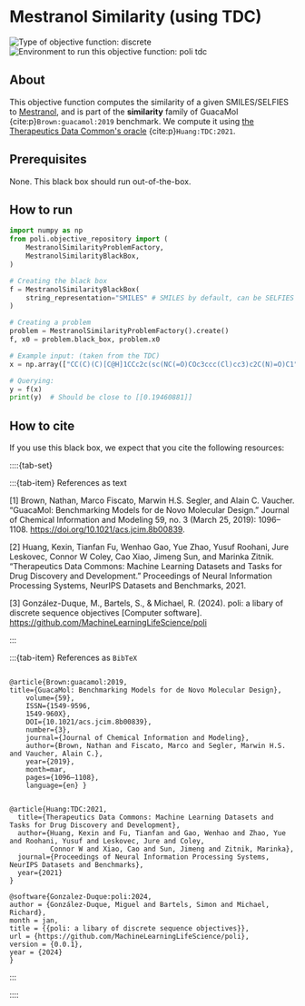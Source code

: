# Mestranol Similarity (using TDC)

![Type of objective function: discrete](https://img.shields.io/badge/Type-discrete_inputs-blue)
![Environment to run this objective function: poli tdc](https://img.shields.io/badge/Environment-poli____tdc-teal
)

## About

This objective function computes the similarity of a given SMILES/SELFIES to [Mestranol](https://pubchem.ncbi.nlm.nih.gov/compound/6291), and is part of the **similarity** family of GuacaMol {cite:p}`Brown:guacamol:2019` benchmark. We compute it using [the Therapeutics Data Common's oracle](https://tdcommons.ai/functions/oracles/#similaritydissimilarity) {cite:p}`Huang:TDC:2021`.

## Prerequisites

None. This black box should run out-of-the-box.

## How to run

```python
import numpy as np
from poli.objective_repository import (
    MestranolSimilarityProblemFactory,
    MestranolSimilarityBlackBox,
)

# Creating the black box
f = MestranolSimilarityBlackBox(
    string_representation="SMILES" # SMILES by default, can be SELFIES
)

# Creating a problem
problem = MestranolSimilarityProblemFactory().create()
f, x0 = problem.black_box, problem.x0

# Example input: (taken from the TDC)
x = np.array(["CC(C)(C)[C@H]1CCc2c(sc(NC(=O)COc3ccc(Cl)cc3)c2C(N)=O)C1"])

# Querying:
y = f(x)
print(y)  # Should be close to [[0.19460881]]
```

## How to cite

If you use this black box, we expect that you cite the following resources:

::::{tab-set}

:::{tab-item} References as text

[1] Brown, Nathan, Marco Fiscato, Marwin H.S. Segler, and Alain C. Vaucher. “GuacaMol: Benchmarking Models for de Novo Molecular Design.” Journal of Chemical Information and Modeling 59, no. 3 (March 25, 2019): 1096–1108. https://doi.org/10.1021/acs.jcim.8b00839.

[2] Huang, Kexin, Tianfan Fu, Wenhao Gao, Yue Zhao, Yusuf Roohani, Jure Leskovec, Connor W Coley, Cao Xiao, Jimeng Sun, and Marinka Zitnik. “Therapeutics Data Commons: Machine Learning Datasets and Tasks for Drug Discovery and Development.” Proceedings of Neural Information Processing Systems, NeurIPS Datasets and Benchmarks, 2021.

[3] González-Duque, M., Bartels, S., & Michael, R. (2024). poli: a libary of discrete sequence objectives [Computer software]. https://github.com/MachineLearningLifeScience/poli


:::

:::{tab-item} References as `BibTeX`

```

@article{Brown:guacamol:2019,
title={GuacaMol: Benchmarking Models for de Novo Molecular Design},
    volume={59},
    ISSN={1549-9596,
    1549-960X},
    DOI={10.1021/acs.jcim.8b00839},
    number={3},
    journal={Journal of Chemical Information and Modeling},
    author={Brown, Nathan and Fiscato, Marco and Segler, Marwin H.S. and Vaucher, Alain C.},
    year={2019},
    month=mar,
    pages={1096–1108},
    language={en} }


@article{Huang:TDC:2021,
  title={Therapeutics Data Commons: Machine Learning Datasets and Tasks for Drug Discovery and Development},
  author={Huang, Kexin and Fu, Tianfan and Gao, Wenhao and Zhao, Yue and Roohani, Yusuf and Leskovec, Jure and Coley,
          Connor W and Xiao, Cao and Sun, Jimeng and Zitnik, Marinka},
  journal={Proceedings of Neural Information Processing Systems, NeurIPS Datasets and Benchmarks},
  year={2021}
}

@software{Gonzalez-Duque:poli:2024,
author = {González-Duque, Miguel and Bartels, Simon and Michael, Richard},
month = jan,
title = {{poli: a libary of discrete sequence objectives}},
url = {https://github.com/MachineLearningLifeScience/poli},
version = {0.0.1},
year = {2024}
}

```

:::

::::
